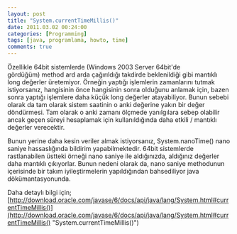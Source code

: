 ```yaml
---
layout: post
title: "System.currentTimeMillis()"
date: 2011.03.02 00:24:00
categories: [Programming]
tags: [java, programlama, howto, time]
comments: true
---
```

Özellikle 64bit sistemlerde (Windows 2003 Server 64bit'de gördüğüm) method ard arda çağırıldığı takdirde beklenildiği gibi mantıklı long değerler üretemiyor. Örneğin yaptığı işlemlerin zamanlarını tutmak istiyorsanız, hangisinin önce hangisinin sonra olduğunu anlamak için, bazen sonra yaptığı işlemlere daha küçük long değerler atayabiliyor. Bunun sebebi olarak da tam olarak sistem saatinin o anki değerine yakın bir değer döndürmesi. Tam olarak o anki zamanı ölçmede yanılgılara sebep olabilir ancak geçen süreyi hesaplamak için kullanıldığında daha etkili / mantıklı değerler verecektir. 

<!--more-->

Bunun yerine daha kesin veriler almak istiyorsanız, System.nanoTime() nano saniye hassaslığında bildirim yapabilmektedir. 64bit sistemlerde rastlanabilen üstteki örneği nano saniye ile aldığınızda, aldığınız değerler daha mantıklı çıkıyorlar. Bunun nedeni olarak da, nano saniye methodunun içerisinde bir takım iyileştirmelerin yapıldığından bahsediliyor java dökümantasyonunda. 

Daha detaylı bilgi için; [http://download.oracle.com/javase/6/docs/api/java/lang/System.html#currentTimeMillis()](http://download.oracle.com/javase/6/docs/api/java/lang/System.html#currentTimeMillis() "System.currentTimeMillis()")
